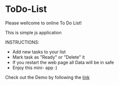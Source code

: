 # ToDo-List

Please wellcome to online To Do List!

This is simple js application

INSTRUCTIONS:

- Add new tasks to your list
- Mark task as "Ready" or "Delete" it
- If you restart the web page all Data will be in safe
- Enjoy this mini- app :)

Check out the Demo by following the [link](https://hustle2live.github.io/ToDo-List/)
